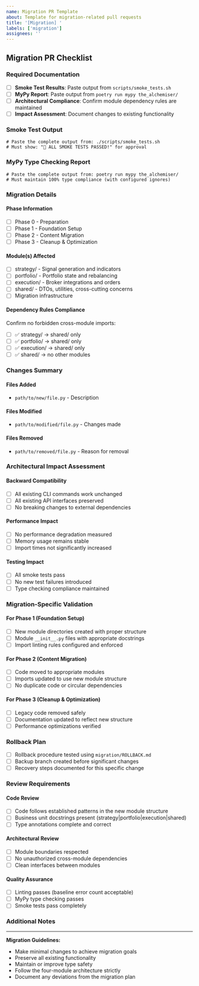 ```yaml
---
name: Migration PR Template
about: Template for migration-related pull requests
title: '[Migration] '
labels: ['migration']
assignees: ''
---
```


## Migration PR Checklist

### Required Documentation
- [ ] **Smoke Test Results**: Paste output from `scripts/smoke_tests.sh`
- [ ] **MyPy Report**: Paste output from `poetry run mypy the_alchemiser/`
- [ ] **Architectural Compliance**: Confirm module dependency rules are maintained
- [ ] **Impact Assessment**: Document changes to existing functionality

### Smoke Test Output
```
# Paste the complete output from: ./scripts/smoke_tests.sh
# Must show: "🎉 ALL SMOKE TESTS PASSED!" for approval

```

### MyPy Type Checking Report
```
# Paste the complete output from: poetry run mypy the_alchemiser/
# Must maintain 100% type compliance (with configured ignores)

```

### Migration Details

#### Phase Information
- [ ] Phase 0 - Preparation
- [ ] Phase 1 - Foundation Setup  
- [ ] Phase 2 - Content Migration
- [ ] Phase 3 - Cleanup & Optimization

#### Module(s) Affected
- [ ] strategy/ - Signal generation and indicators
- [ ] portfolio/ - Portfolio state and rebalancing
- [ ] execution/ - Broker integrations and orders
- [ ] shared/ - DTOs, utilities, cross-cutting concerns
- [ ] Migration infrastructure

#### Dependency Rules Compliance
Confirm no forbidden cross-module imports:
- [ ] ✅ strategy/ → shared/ only
- [ ] ✅ portfolio/ → shared/ only
- [ ] ✅ execution/ → shared/ only
- [ ] ✅ shared/ → no other modules

### Changes Summary

#### Files Added
<!-- List new files created -->
- `path/to/new/file.py` - Description

#### Files Modified
<!-- List modified files with brief description -->
- `path/to/modified/file.py` - Changes made

#### Files Removed
<!-- List removed files (should be minimal during migration) -->
- `path/to/removed/file.py` - Reason for removal

### Architectural Impact Assessment

#### Backward Compatibility
- [ ] All existing CLI commands work unchanged
- [ ] All existing API interfaces preserved
- [ ] No breaking changes to external dependencies

#### Performance Impact
- [ ] No performance degradation measured
- [ ] Memory usage remains stable
- [ ] Import times not significantly increased

#### Testing Impact
- [ ] All smoke tests pass
- [ ] No new test failures introduced
- [ ] Type checking compliance maintained

### Migration-Specific Validation

#### For Phase 1 (Foundation Setup)
- [ ] New module directories created with proper structure
- [ ] Module `__init__.py` files with appropriate docstrings
- [ ] Import linting rules configured and enforced

#### For Phase 2 (Content Migration) 
- [ ] Code moved to appropriate modules
- [ ] Imports updated to use new module structure
- [ ] No duplicate code or circular dependencies

#### For Phase 3 (Cleanup & Optimization)
- [ ] Legacy code removed safely
- [ ] Documentation updated to reflect new structure
- [ ] Performance optimizations verified

### Rollback Plan
- [ ] Rollback procedure tested using `migration/ROLLBACK.md`
- [ ] Backup branch created before significant changes
- [ ] Recovery steps documented for this specific change

### Review Requirements

#### Code Review
- [ ] Code follows established patterns in the new module structure
- [ ] Business unit docstrings present (strategy|portfolio|execution|shared)
- [ ] Type annotations complete and correct

#### Architectural Review  
- [ ] Module boundaries respected
- [ ] No unauthorized cross-module dependencies
- [ ] Clean interfaces between modules

#### Quality Assurance
- [ ] Linting passes (baseline error count acceptable)
- [ ] MyPy type checking passes
- [ ] Smoke tests pass completely

### Additional Notes

<!-- Add any additional context, concerns, or special considerations -->

---

**Migration Guidelines:**
- Make minimal changes to achieve migration goals
- Preserve all existing functionality
- Maintain or improve type safety
- Follow the four-module architecture strictly
- Document any deviations from the migration plan
